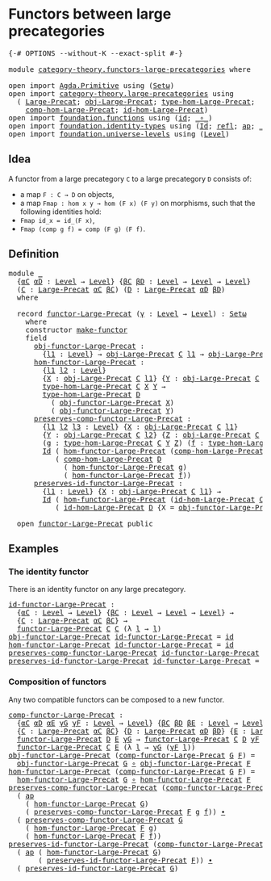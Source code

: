 # Functors between large precategories

<pre class="Agda"><a id="49" class="Symbol">{-#</a> <a id="53" class="Keyword">OPTIONS</a> <a id="61" class="Pragma">--without-K</a> <a id="73" class="Pragma">--exact-split</a> <a id="87" class="Symbol">#-}</a>

<a id="92" class="Keyword">module</a> <a id="99" href="category-theory.functors-large-precategories.html" class="Module">category-theory.functors-large-precategories</a> <a id="144" class="Keyword">where</a>

<a id="151" class="Keyword">open</a> <a id="156" class="Keyword">import</a> <a id="163" href="Agda.Primitive.html" class="Module">Agda.Primitive</a> <a id="178" class="Keyword">using</a> <a id="184" class="Symbol">(</a><a id="185" href="Agda.Primitive.html#381" class="Primitive">Setω</a><a id="189" class="Symbol">)</a>
<a id="191" class="Keyword">open</a> <a id="196" class="Keyword">import</a> <a id="203" href="category-theory.large-precategories.html" class="Module">category-theory.large-precategories</a> <a id="239" class="Keyword">using</a>
  <a id="247" class="Symbol">(</a> <a id="249" href="category-theory.large-precategories.html#654" class="Record">Large-Precat</a><a id="261" class="Symbol">;</a> <a id="263" href="category-theory.large-precategories.html#772" class="Field">obj-Large-Precat</a><a id="279" class="Symbol">;</a> <a id="281" href="category-theory.large-precategories.html#2369" class="Function">type-hom-Large-Precat</a><a id="302" class="Symbol">;</a>
    <a id="308" href="category-theory.large-precategories.html#938" class="Field">comp-hom-Large-Precat</a><a id="329" class="Symbol">;</a> <a id="331" href="category-theory.large-precategories.html#1189" class="Field">id-hom-Large-Precat</a><a id="350" class="Symbol">)</a>
<a id="352" class="Keyword">open</a> <a id="357" class="Keyword">import</a> <a id="364" href="foundation.functions.html" class="Module">foundation.functions</a> <a id="385" class="Keyword">using</a> <a id="391" class="Symbol">(</a><a id="392" href="foundation-core.functions.html#309" class="Function">id</a><a id="394" class="Symbol">;</a> <a id="396" href="foundation-core.functions.html#407" class="Function Operator">_∘_</a><a id="399" class="Symbol">)</a>
<a id="401" class="Keyword">open</a> <a id="406" class="Keyword">import</a> <a id="413" href="foundation.identity-types.html" class="Module">foundation.identity-types</a> <a id="439" class="Keyword">using</a> <a id="445" class="Symbol">(</a><a id="446" href="foundation-core.identity-types.html#1754" class="Datatype">Id</a><a id="448" class="Symbol">;</a> <a id="450" href="foundation-core.identity-types.html#1807" class="InductiveConstructor">refl</a><a id="454" class="Symbol">;</a> <a id="456" href="foundation-core.identity-types.html#4017" class="Function">ap</a><a id="458" class="Symbol">;</a> <a id="460" href="foundation-core.identity-types.html#2412" class="Function Operator">_∙_</a><a id="463" class="Symbol">)</a>
<a id="465" class="Keyword">open</a> <a id="470" class="Keyword">import</a> <a id="477" href="foundation.universe-levels.html" class="Module">foundation.universe-levels</a> <a id="504" class="Keyword">using</a> <a id="510" class="Symbol">(</a><a id="511" href="Agda.Primitive.html#597" class="Postulate">Level</a><a id="516" class="Symbol">)</a>
</pre>
## Idea

A functor from a large precategory `C` to a large precategory `D` consists of:
- a map `F : C → D` on objects,
- a map `Fmap : hom x y → hom (F x) (F y)` on morphisms,
such that the following identities hold:
- `Fmap id_x = id_(F x)`,
- `Fmap (comp g f) = comp (F g) (F f)`.

## Definition

<pre class="Agda"><a id="831" class="Keyword">module</a> <a id="838" href="category-theory.functors-large-precategories.html#838" class="Module">_</a>
  <a id="842" class="Symbol">{</a><a id="843" href="category-theory.functors-large-precategories.html#843" class="Bound">αC</a> <a id="846" href="category-theory.functors-large-precategories.html#846" class="Bound">αD</a> <a id="849" class="Symbol">:</a> <a id="851" href="Agda.Primitive.html#597" class="Postulate">Level</a> <a id="857" class="Symbol">→</a> <a id="859" href="Agda.Primitive.html#597" class="Postulate">Level</a><a id="864" class="Symbol">}</a> <a id="866" class="Symbol">{</a><a id="867" href="category-theory.functors-large-precategories.html#867" class="Bound">βC</a> <a id="870" href="category-theory.functors-large-precategories.html#870" class="Bound">βD</a> <a id="873" class="Symbol">:</a> <a id="875" href="Agda.Primitive.html#597" class="Postulate">Level</a> <a id="881" class="Symbol">→</a> <a id="883" href="Agda.Primitive.html#597" class="Postulate">Level</a> <a id="889" class="Symbol">→</a> <a id="891" href="Agda.Primitive.html#597" class="Postulate">Level</a><a id="896" class="Symbol">}</a>
  <a id="900" class="Symbol">(</a><a id="901" href="category-theory.functors-large-precategories.html#901" class="Bound">C</a> <a id="903" class="Symbol">:</a> <a id="905" href="category-theory.large-precategories.html#654" class="Record">Large-Precat</a> <a id="918" href="category-theory.functors-large-precategories.html#843" class="Bound">αC</a> <a id="921" href="category-theory.functors-large-precategories.html#867" class="Bound">βC</a><a id="923" class="Symbol">)</a> <a id="925" class="Symbol">(</a><a id="926" href="category-theory.functors-large-precategories.html#926" class="Bound">D</a> <a id="928" class="Symbol">:</a> <a id="930" href="category-theory.large-precategories.html#654" class="Record">Large-Precat</a> <a id="943" href="category-theory.functors-large-precategories.html#846" class="Bound">αD</a> <a id="946" href="category-theory.functors-large-precategories.html#870" class="Bound">βD</a><a id="948" class="Symbol">)</a>
  <a id="952" class="Keyword">where</a>

  <a id="961" class="Keyword">record</a> <a id="968" href="category-theory.functors-large-precategories.html#968" class="Record">functor-Large-Precat</a> <a id="989" class="Symbol">(</a><a id="990" href="category-theory.functors-large-precategories.html#990" class="Bound">γ</a> <a id="992" class="Symbol">:</a> <a id="994" href="Agda.Primitive.html#597" class="Postulate">Level</a> <a id="1000" class="Symbol">→</a> <a id="1002" href="Agda.Primitive.html#597" class="Postulate">Level</a><a id="1007" class="Symbol">)</a> <a id="1009" class="Symbol">:</a> <a id="1011" href="Agda.Primitive.html#381" class="Primitive">Setω</a>
    <a id="1020" class="Keyword">where</a>
    <a id="1030" class="Keyword">constructor</a> <a id="1042" href="category-theory.functors-large-precategories.html#1042" class="InductiveConstructor">make-functor</a>
    <a id="1059" class="Keyword">field</a>
      <a id="1071" href="category-theory.functors-large-precategories.html#1071" class="Field">obj-functor-Large-Precat</a> <a id="1096" class="Symbol">:</a>
        <a id="1106" class="Symbol">{</a><a id="1107" href="category-theory.functors-large-precategories.html#1107" class="Bound">l1</a> <a id="1110" class="Symbol">:</a> <a id="1112" href="Agda.Primitive.html#597" class="Postulate">Level</a><a id="1117" class="Symbol">}</a> <a id="1119" class="Symbol">→</a> <a id="1121" href="category-theory.large-precategories.html#772" class="Field">obj-Large-Precat</a> <a id="1138" href="category-theory.functors-large-precategories.html#901" class="Bound">C</a> <a id="1140" href="category-theory.functors-large-precategories.html#1107" class="Bound">l1</a> <a id="1143" class="Symbol">→</a> <a id="1145" href="category-theory.large-precategories.html#772" class="Field">obj-Large-Precat</a> <a id="1162" href="category-theory.functors-large-precategories.html#926" class="Bound">D</a> <a id="1164" class="Symbol">(</a><a id="1165" href="category-theory.functors-large-precategories.html#990" class="Bound">γ</a> <a id="1167" href="category-theory.functors-large-precategories.html#1107" class="Bound">l1</a><a id="1169" class="Symbol">)</a>
      <a id="1177" href="category-theory.functors-large-precategories.html#1177" class="Field">hom-functor-Large-Precat</a> <a id="1202" class="Symbol">:</a>
        <a id="1212" class="Symbol">{</a><a id="1213" href="category-theory.functors-large-precategories.html#1213" class="Bound">l1</a> <a id="1216" href="category-theory.functors-large-precategories.html#1216" class="Bound">l2</a> <a id="1219" class="Symbol">:</a> <a id="1221" href="Agda.Primitive.html#597" class="Postulate">Level</a><a id="1226" class="Symbol">}</a>
        <a id="1236" class="Symbol">{</a><a id="1237" href="category-theory.functors-large-precategories.html#1237" class="Bound">X</a> <a id="1239" class="Symbol">:</a> <a id="1241" href="category-theory.large-precategories.html#772" class="Field">obj-Large-Precat</a> <a id="1258" href="category-theory.functors-large-precategories.html#901" class="Bound">C</a> <a id="1260" href="category-theory.functors-large-precategories.html#1213" class="Bound">l1</a><a id="1262" class="Symbol">}</a> <a id="1264" class="Symbol">{</a><a id="1265" href="category-theory.functors-large-precategories.html#1265" class="Bound">Y</a> <a id="1267" class="Symbol">:</a> <a id="1269" href="category-theory.large-precategories.html#772" class="Field">obj-Large-Precat</a> <a id="1286" href="category-theory.functors-large-precategories.html#901" class="Bound">C</a> <a id="1288" href="category-theory.functors-large-precategories.html#1216" class="Bound">l2</a><a id="1290" class="Symbol">}</a> <a id="1292" class="Symbol">→</a>
        <a id="1302" href="category-theory.large-precategories.html#2369" class="Function">type-hom-Large-Precat</a> <a id="1324" href="category-theory.functors-large-precategories.html#901" class="Bound">C</a> <a id="1326" href="category-theory.functors-large-precategories.html#1237" class="Bound">X</a> <a id="1328" href="category-theory.functors-large-precategories.html#1265" class="Bound">Y</a> <a id="1330" class="Symbol">→</a>
        <a id="1340" href="category-theory.large-precategories.html#2369" class="Function">type-hom-Large-Precat</a> <a id="1362" href="category-theory.functors-large-precategories.html#926" class="Bound">D</a>
          <a id="1374" class="Symbol">(</a> <a id="1376" href="category-theory.functors-large-precategories.html#1071" class="Field">obj-functor-Large-Precat</a> <a id="1401" href="category-theory.functors-large-precategories.html#1237" class="Bound">X</a><a id="1402" class="Symbol">)</a>
          <a id="1414" class="Symbol">(</a> <a id="1416" href="category-theory.functors-large-precategories.html#1071" class="Field">obj-functor-Large-Precat</a> <a id="1441" href="category-theory.functors-large-precategories.html#1265" class="Bound">Y</a><a id="1442" class="Symbol">)</a>
      <a id="1450" href="category-theory.functors-large-precategories.html#1450" class="Field">preserves-comp-functor-Large-Precat</a> <a id="1486" class="Symbol">:</a>
        <a id="1496" class="Symbol">{</a><a id="1497" href="category-theory.functors-large-precategories.html#1497" class="Bound">l1</a> <a id="1500" href="category-theory.functors-large-precategories.html#1500" class="Bound">l2</a> <a id="1503" href="category-theory.functors-large-precategories.html#1503" class="Bound">l3</a> <a id="1506" class="Symbol">:</a> <a id="1508" href="Agda.Primitive.html#597" class="Postulate">Level</a><a id="1513" class="Symbol">}</a> <a id="1515" class="Symbol">{</a><a id="1516" href="category-theory.functors-large-precategories.html#1516" class="Bound">X</a> <a id="1518" class="Symbol">:</a> <a id="1520" href="category-theory.large-precategories.html#772" class="Field">obj-Large-Precat</a> <a id="1537" href="category-theory.functors-large-precategories.html#901" class="Bound">C</a> <a id="1539" href="category-theory.functors-large-precategories.html#1497" class="Bound">l1</a><a id="1541" class="Symbol">}</a>
        <a id="1551" class="Symbol">{</a><a id="1552" href="category-theory.functors-large-precategories.html#1552" class="Bound">Y</a> <a id="1554" class="Symbol">:</a> <a id="1556" href="category-theory.large-precategories.html#772" class="Field">obj-Large-Precat</a> <a id="1573" href="category-theory.functors-large-precategories.html#901" class="Bound">C</a> <a id="1575" href="category-theory.functors-large-precategories.html#1500" class="Bound">l2</a><a id="1577" class="Symbol">}</a> <a id="1579" class="Symbol">{</a><a id="1580" href="category-theory.functors-large-precategories.html#1580" class="Bound">Z</a> <a id="1582" class="Symbol">:</a> <a id="1584" href="category-theory.large-precategories.html#772" class="Field">obj-Large-Precat</a> <a id="1601" href="category-theory.functors-large-precategories.html#901" class="Bound">C</a> <a id="1603" href="category-theory.functors-large-precategories.html#1503" class="Bound">l3</a><a id="1605" class="Symbol">}</a>
        <a id="1615" class="Symbol">(</a><a id="1616" href="category-theory.functors-large-precategories.html#1616" class="Bound">g</a> <a id="1618" class="Symbol">:</a> <a id="1620" href="category-theory.large-precategories.html#2369" class="Function">type-hom-Large-Precat</a> <a id="1642" href="category-theory.functors-large-precategories.html#901" class="Bound">C</a> <a id="1644" href="category-theory.functors-large-precategories.html#1552" class="Bound">Y</a> <a id="1646" href="category-theory.functors-large-precategories.html#1580" class="Bound">Z</a><a id="1647" class="Symbol">)</a> <a id="1649" class="Symbol">(</a><a id="1650" href="category-theory.functors-large-precategories.html#1650" class="Bound">f</a> <a id="1652" class="Symbol">:</a> <a id="1654" href="category-theory.large-precategories.html#2369" class="Function">type-hom-Large-Precat</a> <a id="1676" href="category-theory.functors-large-precategories.html#901" class="Bound">C</a> <a id="1678" href="category-theory.functors-large-precategories.html#1516" class="Bound">X</a> <a id="1680" href="category-theory.functors-large-precategories.html#1552" class="Bound">Y</a><a id="1681" class="Symbol">)</a> <a id="1683" class="Symbol">→</a>
        <a id="1693" href="foundation-core.identity-types.html#1754" class="Datatype">Id</a> <a id="1696" class="Symbol">(</a> <a id="1698" href="category-theory.functors-large-precategories.html#1177" class="Field">hom-functor-Large-Precat</a> <a id="1723" class="Symbol">(</a><a id="1724" href="category-theory.large-precategories.html#938" class="Field">comp-hom-Large-Precat</a> <a id="1746" href="category-theory.functors-large-precategories.html#901" class="Bound">C</a> <a id="1748" href="category-theory.functors-large-precategories.html#1616" class="Bound">g</a> <a id="1750" href="category-theory.functors-large-precategories.html#1650" class="Bound">f</a><a id="1751" class="Symbol">))</a>
           <a id="1765" class="Symbol">(</a> <a id="1767" href="category-theory.large-precategories.html#938" class="Field">comp-hom-Large-Precat</a> <a id="1789" href="category-theory.functors-large-precategories.html#926" class="Bound">D</a>
             <a id="1804" class="Symbol">(</a> <a id="1806" href="category-theory.functors-large-precategories.html#1177" class="Field">hom-functor-Large-Precat</a> <a id="1831" href="category-theory.functors-large-precategories.html#1616" class="Bound">g</a><a id="1832" class="Symbol">)</a>
             <a id="1847" class="Symbol">(</a> <a id="1849" href="category-theory.functors-large-precategories.html#1177" class="Field">hom-functor-Large-Precat</a> <a id="1874" href="category-theory.functors-large-precategories.html#1650" class="Bound">f</a><a id="1875" class="Symbol">))</a>
      <a id="1884" href="category-theory.functors-large-precategories.html#1884" class="Field">preserves-id-functor-Large-Precat</a> <a id="1918" class="Symbol">:</a>
        <a id="1928" class="Symbol">{</a><a id="1929" href="category-theory.functors-large-precategories.html#1929" class="Bound">l1</a> <a id="1932" class="Symbol">:</a> <a id="1934" href="Agda.Primitive.html#597" class="Postulate">Level</a><a id="1939" class="Symbol">}</a> <a id="1941" class="Symbol">{</a><a id="1942" href="category-theory.functors-large-precategories.html#1942" class="Bound">X</a> <a id="1944" class="Symbol">:</a> <a id="1946" href="category-theory.large-precategories.html#772" class="Field">obj-Large-Precat</a> <a id="1963" href="category-theory.functors-large-precategories.html#901" class="Bound">C</a> <a id="1965" href="category-theory.functors-large-precategories.html#1929" class="Bound">l1</a><a id="1967" class="Symbol">}</a> <a id="1969" class="Symbol">→</a>
        <a id="1979" href="foundation-core.identity-types.html#1754" class="Datatype">Id</a> <a id="1982" class="Symbol">(</a> <a id="1984" href="category-theory.functors-large-precategories.html#1177" class="Field">hom-functor-Large-Precat</a> <a id="2009" class="Symbol">(</a><a id="2010" href="category-theory.large-precategories.html#1189" class="Field">id-hom-Large-Precat</a> <a id="2030" href="category-theory.functors-large-precategories.html#901" class="Bound">C</a> <a id="2032" class="Symbol">{</a><a id="2033" class="Argument">X</a> <a id="2035" class="Symbol">=</a> <a id="2037" href="category-theory.functors-large-precategories.html#1942" class="Bound">X</a><a id="2038" class="Symbol">}))</a>
           <a id="2053" class="Symbol">(</a> <a id="2055" href="category-theory.large-precategories.html#1189" class="Field">id-hom-Large-Precat</a> <a id="2075" href="category-theory.functors-large-precategories.html#926" class="Bound">D</a> <a id="2077" class="Symbol">{</a><a id="2078" class="Argument">X</a> <a id="2080" class="Symbol">=</a> <a id="2082" href="category-theory.functors-large-precategories.html#1071" class="Field">obj-functor-Large-Precat</a> <a id="2107" href="category-theory.functors-large-precategories.html#1942" class="Bound">X</a><a id="2108" class="Symbol">})</a>

  <a id="2114" class="Keyword">open</a> <a id="2119" href="category-theory.functors-large-precategories.html#968" class="Module">functor-Large-Precat</a> <a id="2140" class="Keyword">public</a>
</pre>
## Examples

### The identity functor

There is an identity functor on any large precategory.

<pre class="Agda"><a id="id-functor-Large-Precat"></a><a id="2255" href="category-theory.functors-large-precategories.html#2255" class="Function">id-functor-Large-Precat</a> <a id="2279" class="Symbol">:</a>
  <a id="2283" class="Symbol">{</a><a id="2284" href="category-theory.functors-large-precategories.html#2284" class="Bound">αC</a> <a id="2287" class="Symbol">:</a> <a id="2289" href="Agda.Primitive.html#597" class="Postulate">Level</a> <a id="2295" class="Symbol">→</a> <a id="2297" href="Agda.Primitive.html#597" class="Postulate">Level</a><a id="2302" class="Symbol">}</a> <a id="2304" class="Symbol">{</a><a id="2305" href="category-theory.functors-large-precategories.html#2305" class="Bound">βC</a> <a id="2308" class="Symbol">:</a> <a id="2310" href="Agda.Primitive.html#597" class="Postulate">Level</a> <a id="2316" class="Symbol">→</a> <a id="2318" href="Agda.Primitive.html#597" class="Postulate">Level</a> <a id="2324" class="Symbol">→</a> <a id="2326" href="Agda.Primitive.html#597" class="Postulate">Level</a><a id="2331" class="Symbol">}</a> <a id="2333" class="Symbol">→</a>
  <a id="2337" class="Symbol">{</a><a id="2338" href="category-theory.functors-large-precategories.html#2338" class="Bound">C</a> <a id="2340" class="Symbol">:</a> <a id="2342" href="category-theory.large-precategories.html#654" class="Record">Large-Precat</a> <a id="2355" href="category-theory.functors-large-precategories.html#2284" class="Bound">αC</a> <a id="2358" href="category-theory.functors-large-precategories.html#2305" class="Bound">βC</a><a id="2360" class="Symbol">}</a> <a id="2362" class="Symbol">→</a>
  <a id="2366" href="category-theory.functors-large-precategories.html#968" class="Record">functor-Large-Precat</a> <a id="2387" href="category-theory.functors-large-precategories.html#2338" class="Bound">C</a> <a id="2389" href="category-theory.functors-large-precategories.html#2338" class="Bound">C</a> <a id="2391" class="Symbol">(λ</a> <a id="2394" href="category-theory.functors-large-precategories.html#2394" class="Bound">l</a> <a id="2396" class="Symbol">→</a> <a id="2398" href="category-theory.functors-large-precategories.html#2394" class="Bound">l</a><a id="2399" class="Symbol">)</a>
<a id="2401" href="category-theory.functors-large-precategories.html#1071" class="Field">obj-functor-Large-Precat</a> <a id="2426" href="category-theory.functors-large-precategories.html#2255" class="Function">id-functor-Large-Precat</a> <a id="2450" class="Symbol">=</a> <a id="2452" href="foundation-core.functions.html#309" class="Function">id</a>
<a id="2455" href="category-theory.functors-large-precategories.html#1177" class="Field">hom-functor-Large-Precat</a> <a id="2480" href="category-theory.functors-large-precategories.html#2255" class="Function">id-functor-Large-Precat</a> <a id="2504" class="Symbol">=</a> <a id="2506" href="foundation-core.functions.html#309" class="Function">id</a>
<a id="2509" href="category-theory.functors-large-precategories.html#1450" class="Field">preserves-comp-functor-Large-Precat</a> <a id="2545" href="category-theory.functors-large-precategories.html#2255" class="Function">id-functor-Large-Precat</a> <a id="2569" href="category-theory.functors-large-precategories.html#2569" class="Bound">g</a> <a id="2571" href="category-theory.functors-large-precategories.html#2571" class="Bound">f</a> <a id="2573" class="Symbol">=</a> <a id="2575" href="foundation-core.identity-types.html#1807" class="InductiveConstructor">refl</a>
<a id="2580" href="category-theory.functors-large-precategories.html#1884" class="Field">preserves-id-functor-Large-Precat</a> <a id="2614" href="category-theory.functors-large-precategories.html#2255" class="Function">id-functor-Large-Precat</a> <a id="2638" class="Symbol">=</a> <a id="2640" href="foundation-core.identity-types.html#1807" class="InductiveConstructor">refl</a>
</pre>
### Composition of functors

Any two compatible functors can be composed to a new functor.

<pre class="Agda"><a id="comp-functor-Large-Precat"></a><a id="2750" href="category-theory.functors-large-precategories.html#2750" class="Function">comp-functor-Large-Precat</a> <a id="2776" class="Symbol">:</a>
  <a id="2780" class="Symbol">{</a><a id="2781" href="category-theory.functors-large-precategories.html#2781" class="Bound">αC</a> <a id="2784" href="category-theory.functors-large-precategories.html#2784" class="Bound">αD</a> <a id="2787" href="category-theory.functors-large-precategories.html#2787" class="Bound">αE</a> <a id="2790" href="category-theory.functors-large-precategories.html#2790" class="Bound">γG</a> <a id="2793" href="category-theory.functors-large-precategories.html#2793" class="Bound">γF</a> <a id="2796" class="Symbol">:</a> <a id="2798" href="Agda.Primitive.html#597" class="Postulate">Level</a> <a id="2804" class="Symbol">→</a> <a id="2806" href="Agda.Primitive.html#597" class="Postulate">Level</a><a id="2811" class="Symbol">}</a> <a id="2813" class="Symbol">{</a><a id="2814" href="category-theory.functors-large-precategories.html#2814" class="Bound">βC</a> <a id="2817" href="category-theory.functors-large-precategories.html#2817" class="Bound">βD</a> <a id="2820" href="category-theory.functors-large-precategories.html#2820" class="Bound">βE</a> <a id="2823" class="Symbol">:</a> <a id="2825" href="Agda.Primitive.html#597" class="Postulate">Level</a> <a id="2831" class="Symbol">→</a> <a id="2833" href="Agda.Primitive.html#597" class="Postulate">Level</a> <a id="2839" class="Symbol">→</a> <a id="2841" href="Agda.Primitive.html#597" class="Postulate">Level</a><a id="2846" class="Symbol">}</a> <a id="2848" class="Symbol">→</a>
  <a id="2852" class="Symbol">{</a><a id="2853" href="category-theory.functors-large-precategories.html#2853" class="Bound">C</a> <a id="2855" class="Symbol">:</a> <a id="2857" href="category-theory.large-precategories.html#654" class="Record">Large-Precat</a> <a id="2870" href="category-theory.functors-large-precategories.html#2781" class="Bound">αC</a> <a id="2873" href="category-theory.functors-large-precategories.html#2814" class="Bound">βC</a><a id="2875" class="Symbol">}</a> <a id="2877" class="Symbol">{</a><a id="2878" href="category-theory.functors-large-precategories.html#2878" class="Bound">D</a> <a id="2880" class="Symbol">:</a> <a id="2882" href="category-theory.large-precategories.html#654" class="Record">Large-Precat</a> <a id="2895" href="category-theory.functors-large-precategories.html#2784" class="Bound">αD</a> <a id="2898" href="category-theory.functors-large-precategories.html#2817" class="Bound">βD</a><a id="2900" class="Symbol">}</a> <a id="2902" class="Symbol">{</a><a id="2903" href="category-theory.functors-large-precategories.html#2903" class="Bound">E</a> <a id="2905" class="Symbol">:</a> <a id="2907" href="category-theory.large-precategories.html#654" class="Record">Large-Precat</a> <a id="2920" href="category-theory.functors-large-precategories.html#2787" class="Bound">αE</a> <a id="2923" href="category-theory.functors-large-precategories.html#2820" class="Bound">βE</a><a id="2925" class="Symbol">}</a> <a id="2927" class="Symbol">→</a>
  <a id="2931" href="category-theory.functors-large-precategories.html#968" class="Record">functor-Large-Precat</a> <a id="2952" href="category-theory.functors-large-precategories.html#2878" class="Bound">D</a> <a id="2954" href="category-theory.functors-large-precategories.html#2903" class="Bound">E</a> <a id="2956" href="category-theory.functors-large-precategories.html#2790" class="Bound">γG</a> <a id="2959" class="Symbol">→</a> <a id="2961" href="category-theory.functors-large-precategories.html#968" class="Record">functor-Large-Precat</a> <a id="2982" href="category-theory.functors-large-precategories.html#2853" class="Bound">C</a> <a id="2984" href="category-theory.functors-large-precategories.html#2878" class="Bound">D</a> <a id="2986" href="category-theory.functors-large-precategories.html#2793" class="Bound">γF</a> <a id="2989" class="Symbol">→</a>
  <a id="2993" href="category-theory.functors-large-precategories.html#968" class="Record">functor-Large-Precat</a> <a id="3014" href="category-theory.functors-large-precategories.html#2853" class="Bound">C</a> <a id="3016" href="category-theory.functors-large-precategories.html#2903" class="Bound">E</a> <a id="3018" class="Symbol">(λ</a> <a id="3021" href="category-theory.functors-large-precategories.html#3021" class="Bound">l</a> <a id="3023" class="Symbol">→</a> <a id="3025" href="category-theory.functors-large-precategories.html#2790" class="Bound">γG</a> <a id="3028" class="Symbol">(</a><a id="3029" href="category-theory.functors-large-precategories.html#2793" class="Bound">γF</a> <a id="3032" href="category-theory.functors-large-precategories.html#3021" class="Bound">l</a><a id="3033" class="Symbol">))</a>
<a id="3036" href="category-theory.functors-large-precategories.html#1071" class="Field">obj-functor-Large-Precat</a> <a id="3061" class="Symbol">(</a><a id="3062" href="category-theory.functors-large-precategories.html#2750" class="Function">comp-functor-Large-Precat</a> <a id="3088" href="category-theory.functors-large-precategories.html#3088" class="Bound">G</a> <a id="3090" href="category-theory.functors-large-precategories.html#3090" class="Bound">F</a><a id="3091" class="Symbol">)</a> <a id="3093" class="Symbol">=</a>
  <a id="3097" href="category-theory.functors-large-precategories.html#1071" class="Field">obj-functor-Large-Precat</a> <a id="3122" href="category-theory.functors-large-precategories.html#3088" class="Bound">G</a> <a id="3124" href="foundation-core.functions.html#407" class="Function Operator">∘</a> <a id="3126" href="category-theory.functors-large-precategories.html#1071" class="Field">obj-functor-Large-Precat</a> <a id="3151" href="category-theory.functors-large-precategories.html#3090" class="Bound">F</a>
<a id="3153" href="category-theory.functors-large-precategories.html#1177" class="Field">hom-functor-Large-Precat</a> <a id="3178" class="Symbol">(</a><a id="3179" href="category-theory.functors-large-precategories.html#2750" class="Function">comp-functor-Large-Precat</a> <a id="3205" href="category-theory.functors-large-precategories.html#3205" class="Bound">G</a> <a id="3207" href="category-theory.functors-large-precategories.html#3207" class="Bound">F</a><a id="3208" class="Symbol">)</a> <a id="3210" class="Symbol">=</a>
  <a id="3214" href="category-theory.functors-large-precategories.html#1177" class="Field">hom-functor-Large-Precat</a> <a id="3239" href="category-theory.functors-large-precategories.html#3205" class="Bound">G</a> <a id="3241" href="foundation-core.functions.html#407" class="Function Operator">∘</a> <a id="3243" href="category-theory.functors-large-precategories.html#1177" class="Field">hom-functor-Large-Precat</a> <a id="3268" href="category-theory.functors-large-precategories.html#3207" class="Bound">F</a>
<a id="3270" href="category-theory.functors-large-precategories.html#1450" class="Field">preserves-comp-functor-Large-Precat</a> <a id="3306" class="Symbol">(</a><a id="3307" href="category-theory.functors-large-precategories.html#2750" class="Function">comp-functor-Large-Precat</a> <a id="3333" href="category-theory.functors-large-precategories.html#3333" class="Bound">G</a> <a id="3335" href="category-theory.functors-large-precategories.html#3335" class="Bound">F</a><a id="3336" class="Symbol">)</a> <a id="3338" href="category-theory.functors-large-precategories.html#3338" class="Bound">g</a> <a id="3340" href="category-theory.functors-large-precategories.html#3340" class="Bound">f</a> <a id="3342" class="Symbol">=</a>
  <a id="3346" class="Symbol">(</a> <a id="3348" href="foundation-core.identity-types.html#4017" class="Function">ap</a>
    <a id="3355" class="Symbol">(</a> <a id="3357" href="category-theory.functors-large-precategories.html#1177" class="Field">hom-functor-Large-Precat</a> <a id="3382" href="category-theory.functors-large-precategories.html#3333" class="Bound">G</a><a id="3383" class="Symbol">)</a>
    <a id="3389" class="Symbol">(</a> <a id="3391" href="category-theory.functors-large-precategories.html#1450" class="Field">preserves-comp-functor-Large-Precat</a> <a id="3427" href="category-theory.functors-large-precategories.html#3335" class="Bound">F</a> <a id="3429" href="category-theory.functors-large-precategories.html#3338" class="Bound">g</a> <a id="3431" href="category-theory.functors-large-precategories.html#3340" class="Bound">f</a><a id="3432" class="Symbol">))</a> <a id="3435" href="foundation-core.identity-types.html#2412" class="Function Operator">∙</a>
  <a id="3439" class="Symbol">(</a> <a id="3441" href="category-theory.functors-large-precategories.html#1450" class="Field">preserves-comp-functor-Large-Precat</a> <a id="3477" href="category-theory.functors-large-precategories.html#3333" class="Bound">G</a>
    <a id="3483" class="Symbol">(</a> <a id="3485" href="category-theory.functors-large-precategories.html#1177" class="Field">hom-functor-Large-Precat</a> <a id="3510" href="category-theory.functors-large-precategories.html#3335" class="Bound">F</a> <a id="3512" href="category-theory.functors-large-precategories.html#3338" class="Bound">g</a><a id="3513" class="Symbol">)</a>
    <a id="3519" class="Symbol">(</a> <a id="3521" href="category-theory.functors-large-precategories.html#1177" class="Field">hom-functor-Large-Precat</a> <a id="3546" href="category-theory.functors-large-precategories.html#3335" class="Bound">F</a> <a id="3548" href="category-theory.functors-large-precategories.html#3340" class="Bound">f</a><a id="3549" class="Symbol">))</a>
<a id="3552" href="category-theory.functors-large-precategories.html#1884" class="Field">preserves-id-functor-Large-Precat</a> <a id="3586" class="Symbol">(</a><a id="3587" href="category-theory.functors-large-precategories.html#2750" class="Function">comp-functor-Large-Precat</a> <a id="3613" href="category-theory.functors-large-precategories.html#3613" class="Bound">G</a> <a id="3615" href="category-theory.functors-large-precategories.html#3615" class="Bound">F</a><a id="3616" class="Symbol">)</a> <a id="3618" class="Symbol">=</a>
  <a id="3622" class="Symbol">(</a> <a id="3624" href="foundation-core.identity-types.html#4017" class="Function">ap</a> <a id="3627" class="Symbol">(</a> <a id="3629" href="category-theory.functors-large-precategories.html#1177" class="Field">hom-functor-Large-Precat</a> <a id="3654" href="category-theory.functors-large-precategories.html#3613" class="Bound">G</a><a id="3655" class="Symbol">)</a>
       <a id="3664" class="Symbol">(</a> <a id="3666" href="category-theory.functors-large-precategories.html#1884" class="Field">preserves-id-functor-Large-Precat</a> <a id="3700" href="category-theory.functors-large-precategories.html#3615" class="Bound">F</a><a id="3701" class="Symbol">))</a> <a id="3704" href="foundation-core.identity-types.html#2412" class="Function Operator">∙</a>
  <a id="3708" class="Symbol">(</a> <a id="3710" href="category-theory.functors-large-precategories.html#1884" class="Field">preserves-id-functor-Large-Precat</a> <a id="3744" href="category-theory.functors-large-precategories.html#3613" class="Bound">G</a><a id="3745" class="Symbol">)</a>
</pre>